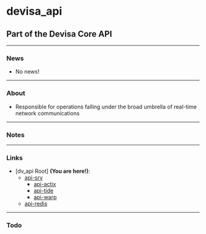 # devisa_api
## Part of the Devisa Core API

---
### News
- No news!


---
### About
- Responsible for operations falling under the broad umbrella of real-time network communications


---
### Notes


---
### Links
- [dv_api Root] **(You are here!)**:
    - [api-srv](api-srv/README.md)
        - [api-actix](api-srv/api-actix/README.md)
        - [api-tide](api-srv/api-tide/README.md)
        - [api-warp](api-srv/api-warp/README.md)
    - [api-redis](api-redis/README.md)



---
### Todo
